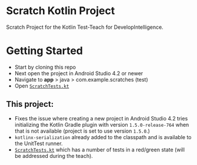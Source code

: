 # Scratch Kotlin Project
Scratch Project for the Kotlin Test-Teach for DevelopIntelligence.

# Getting Started
 * Start by cloning this repo
 * Next open the project in Android Studio 4.2 or newer
 * Navigate to **app** > java > com.example.scratches (test)
 * Open [`ScratchTests.kt`](./app/src/test/java/com/example/scratches/ScratchTests.kt)
 
## This project: 
  * Fixes the issue where creating a new project in Android Studio 4.2 tries initializing the Kotlin Gradle plugin with version `1.5.0-release-764` when that is not available (project is set to use version `1.5.0`.)
  * `kotlinx-serialization` already added to the classpath and is available to the UnitTest runner.
  * [`ScratchTests.kt`](./app/src/test/java/com/example/scratches/ScratchTests.kt) which has a number of tests in a red/green state (will be addressed during the teach).
  
